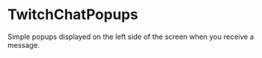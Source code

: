 # TwitchChatPopups
Simple popups displayed on the left side of the screen when you receive a message.
